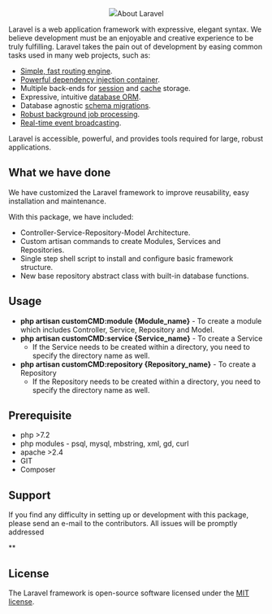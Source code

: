 <p align="center"><img src="https://res.cl

## About Laravel

Laravel is a web application framework with expressive, elegant syntax. We believe development must be an enjoyable and creative experience to be truly fulfilling. Laravel takes the pain out of development by easing common tasks used in many web projects, such as:

- [Simple, fast routing engine](https://laravel.com/docs/routing).
- [Powerful dependency injection container](https://laravel.com/docs/container).
- Multiple back-ends for [session](https://laravel.com/docs/session) and [cache](https://laravel.com/docs/cache) storage.
- Expressive, intuitive [database ORM](https://laravel.com/docs/eloquent).
- Database agnostic [schema migrations](https://laravel.com/docs/migrations).
- [Robust background job processing](https://laravel.com/docs/queues).
- [Real-time event broadcasting](https://laravel.com/docs/broadcasting).

Laravel is accessible, powerful, and provides tools required for large, robust applications.

## What we have done

We have customized the Laravel framework to improve reusability, easy installation and maintenance.

With this package, we have included:

- Controller-Service-Repository-Model Architecture.
- Custom artisan commands to create Modules, Services and Repositories.
- Single step shell script to install and configure basic framework structure.
- New base repository abstract class with built-in database functions.

## Usage

- **php artisan customCMD:module {Module_name}** - To create a module which includes Controller, Service, Repository and Model.
- **php artisan customCMD:service {Service_name}** - To create a Service
    - If the Service needs to be created within a directory, you need to specify the directory name as well.
- **php artisan customCMD:repository {Repository_name}** - To create a Repository
    - If the Repository needs to be created within a directory, you need to specify the directory name as well.

## Prerequisite

- php >7.2
- php modules - psql, mysql, mbstring, xml, gd, curl
- apache >2.4
- GIT
- Composer


## Support

If you find any difficulty in setting up or development with this package, please send an e-mail to the contributors. All issues will be promptly addressed

**

## License

The Laravel framework is open-source software licensed under the [MIT license](https://opensource.org/licenses/MIT).
